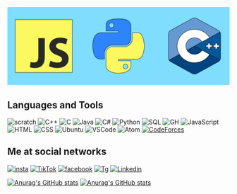 [![Header](https://github.com/timurchikk/timurchikk/blob/main/assets/cpp.jpg)](https://github.com/timurchikk)


## Languages and Tools
![scratch](https://img.shields.io/badge/-Scratch-090909?style=for-the-badge&logo=scratch)
![C++](https://img.shields.io/badge/-C++-090909?style=for-the-badge&logo=cplusplus&logoColor=0000FF)
![C](https://img.shields.io/badge/-C-090909?style=for-the-badge&logo=c)
![Java](https://img.shields.io/badge/-Java-090909?style=for-the-badge&logo=java)
![C#](https://img.shields.io/badge/-Csharp-090909?style=for-the-badge&logo=csharp&logoColor=cd00cd)
![Python](https://img.shields.io/badge/-Python-090909?style=for-the-badge&logo=python&logoColor=red)
![SQL](https://img.shields.io/badge/-PostgreSQL-090909?style=for-the-badge&logo=postgresql)
![GH](https://img.shields.io/badge/-GitHub-090909?style=for-the-badge&logo=github)
![JavaScript](https://img.shields.io/badge/-JavaScript-090909?style=for-the-badge&logo=Javascript)
![HTML](https://img.shields.io/badge/-HTML-090909?style=for-the-badge&logo=html5)
![CSS](https://img.shields.io/badge/-CSS-090909?style=for-the-badge&logo=css3&logoColor=darkred)
![Ubuntu](https://img.shields.io/badge/-ubuntu-090909?style=for-the-badge&logo=ubuntu&logoColor=ffff00)
![VSCode](https://img.shields.io/badge/-VSCode-090909?style=for-the-badge&logo=visualstudiocode&logoColor=blue)
![Atom](https://img.shields.io/badge/-Atom-090909?style=for-the-badge&logo=atom)
[![CodeForces](https://img.shields.io/badge/-CodeForces-090909?style=for-the-badge&logo=codeforces&logoColor=darkgreen)](https://codeforces.com/profile/TimurCvk)


## Me at social networks

[![insta](https://img.shields.io/badge/-Instagram-090909?style=for-the-badge&logo=instagram&logoColor=red)](https://www.instagram.com/timur.py)
[![TikTok](https://img.shields.io/badge/-TikTok-090909?style=for-the-badge&logo=tiktok&logoColor=darkgreen)](https://www.tiktok.com/@timmurchlk)
[![facebook](https://img.shields.io/badge/-facebook-090909?style=for-the-badge&logo=facebook&logoColor=darkblue)](https://www.facebook.com/timur.chekirov.5/)
[![Tg](https://img.shields.io/badge/-Telegram-090909?style=for-the-badge&logo=Telegram)](https://t.me/timurchlk)
[![Linkedin](https://img.shields.io/badge/-Linkedin-090909?style=for-the-badge&logo=linkedin&logoColor=0000FF)](https://www.linkedin.com/in/timur-chekirov-255277214)

[![Anurag's GitHub stats](https://github-readme-stats.vercel.app/api?username=timurchikk&show_icons=True&theme=merko)](https://github.com/timurchikk/github-readme-stats)
[![Anurag's GitHub stats](https://github-readme-stats.vercel.app/api?username=timurchikk&show_icons=True&theme=onedark)](https://github.com/timurchikk/github-readme-stats)
